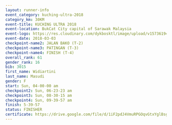 ```yaml
--- 
layout: runner-info 
event_category: kuching-ultra-2018 
category_km: 30KM 
event-title: KUCHING ULTRA 2018 
event-location: BukCat City capital of Sarawak Malaysia 
event-logo: https://res.cloudinary.com/dykbosktl/image/upload/v1573619473/Logo/kuching-ultra-2018-logo_tlpvm5.png 
event-date: 2018-03-03 
checkpoint-name2: JALAN BAKO (T-2) 
checkpoint-name3: PATINGAN (T-3) 
checkpoint-name4: FINISH (T-4) 
overall_rank: 61
gender_rank: 16
bib: 3015
first_name: Widiartini
last_name: Masudi
gender: F
start: Sun, 04-00-00 am
checkpoint2: Sun, 06-23-23 am
checkpoint3: Sun, 08-30-15 am
checkpoint4: Sun, 09-39-57 am
finish: 5-39-57
status: FINISHER
certificate: https://drive.google.com/file/d/1iF2pdJ4VmuRPGOqvGtxYglBsgoJCLu1/view?usp=sharing","CERTIFICATE")
--- 
```

